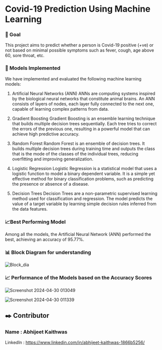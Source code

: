 # **Covid-19 Prediction Using Machine Learning**

### 🎯 Goal
This project aims to predict whether a person is Covid-19 positive (+ve) or not based on minimal possible symptoms such as fever, cough, age above 60, sore throat, etc.

### 🚀 Models Implemented
We have implemented and evaluated the following machine learning models:

1. Artificial Neural Networks (ANN)
ANNs are computing systems inspired by the biological neural networks that constitute animal brains. An ANN consists of layers of nodes, each layer fully connected to the next one, capable of learning complex patterns from data.

2. Gradient Boosting
Gradient Boosting is an ensemble learning technique that builds multiple decision trees sequentially. Each tree tries to correct the errors of the previous one, resulting in a powerful model that can achieve high predictive accuracy.

3. Random Forest
Random Forest is an ensemble of decision trees. It builds multiple decision trees during training time and outputs the class that is the mode of the classes of the individual trees, reducing overfitting and improving generalization.

4. Logistic Regression
Logistic Regression is a statistical model that uses a logistic function to model a binary dependent variable. It is a simple yet effective method for binary classification problems, such as predicting the presence or absence of a disease.

5. Decision Trees
Decision Trees are a non-parametric supervised learning method used for classification and regression. The model predicts the value of a target variable by learning simple decision rules inferred from the data features.

### 📈Best Performing Model
Among all the models, the Artificial Neural Network (ANN) performed the best, achieving an accuracy of 95.77%.

### 📊 Block Diagram for understanding
![Block_dia](https://github.com/jeet-Abhi123/Road-Safety-Data-Analysis-Power-BI-/assets/143840497/4c5c2705-505b-4ab6-8357-4f0a39cfd64c)

### 📈 Performance of the Models based on the Accuracy Scores
![Screenshot 2024-04-30 013049](https://github.com/jeet-Abhi123/Road-Safety-Data-Analysis-Power-BI-/assets/143840497/a2ea486f-0400-4193-8c19-bd196093a132)

![Screenshot 2024-04-30 011339](https://github.com/jeet-Abhi123/Road-Safety-Data-Analysis-Power-BI-/assets/143840497/7ccd6132-46f1-4ef6-8310-2537034d1f66)

## ✒️ Contributor

### Name : Abhijeet Kaithwas
LinkedIn : https://www.linkedin.com/in/abhijeet-kaithwas-1866b5256/

